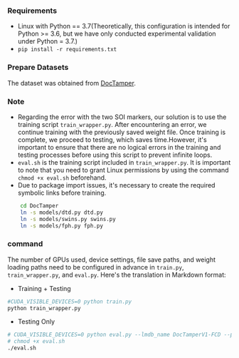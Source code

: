 ### Requirements
- Linux with Python == 3.7(Theoretically, this configuration is intended for Python >= 3.6, but we have only conducted experimental validation under Python = 3.7.)
- `pip install -r requirements.txt`


### Prepare Datasets
The dataset was obtained from [DocTamper](https://github.com/qcf-568/DocTamper).

### Note
- Regarding the error with the two SOI markers, our solution is to use the training script `train_wrapper.py`. After encountering an error, we continue training with the previously saved weight file. Once training is complete, we proceed to testing, which saves time.However, it's important to ensure that there are no logical errors in the training and testing processes before using this script to prevent infinite loops.
- `eval.sh` is the training script included in `train_wrapper.py`. It is important to note that you need to grant Linux permissions by using the command `chmod +x eval.sh` beforehand.
- Due to package import issues, it's necessary to create the required symbolic links before training.
```bash
    cd DocTamper
    ln -s models/dtd.py dtd.py
    ln -s models/swins.py swins.py
    ln -s models/fph.py fph.py
```


### command
The number of GPUs used, device settings, file save paths, and weight loading paths need to be configured in advance in `train.py`, `train_wrapper.py`, and `eval.py`.
Here's the translation in Markdown format:

- Training + Testing
```bash
#CUDA_VISIBLE_DEVICES=0 python train.py
python train_wrapper.py
```

- Testing Only
```bash
# CUDA_VISIBLE_DEVICES=0 python eval.py --lmdb_name DocTamperV1-FCD --pth outputs/base/resnet18/ckpt/checkpoint-best.pth --minq 75
# chmod +x eval.sh
./eval.sh
```
